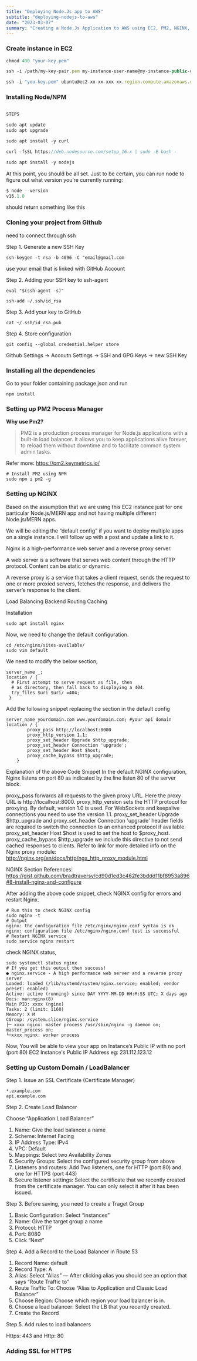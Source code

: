```yaml
---
title: "Deploying Node.Js app to AWS"
subtitle: "deploying-nodejs-to-aws"
date: "2023-03-07"
summary: "Creating a Node.Js Application to AWS using EC2, PM2, NGINX, Load Balancers, and etc."
---
```


### Create instance in EC2

```js
chmod 400 "your-key.pem"

ssh -i /path/my-key-pair.pem my-instance-user-name@my-instance-public-dns-name

ssh -i "you-key.pem" ubuntu@ec2-xx-xx-xxx xx.region.compute.amazonaws.com
```

### Installing Node/NPM

```js

STEPS

sudo apt update
sudo apt upgrade

sudo apt install -y curl

curl -fsSL https://deb.nodesource.com/setup_16.x | sudo -E bash -

sudo apt install -y nodejs
```

At this point, you should be all set. Just to be certain, you can run node to figure out what version you’re currently running:

```js
$ node --version
v16.1.0
```

should return something like this

### Cloning your project from Github

need to connect through ssh

Step 1. Generate a new SSH Key

```
ssh-keygen -t rsa -b 4096 -C "email@gmail.com
```

use your email that is linked with GitHub Account

Step 2. Adding your SSH key to ssh-agent

```
eval "$(ssh-agent -s)"
```

```
ssh-add ~/.ssh/id_rsa
```

Step 3. Add your key to GitHub

```
cat ~/.ssh/id_rsa.pub
```

Step 4. Store configuration

```
git config --global credential.helper store
```

Github
Settings -> Accoutn Settings -> SSH and GPG Keys -> new SSH Key

### Installing all the dependencies

Go to your folder containing package.json and run

```
npm install
```

### Setting up PM2 Process Manager

**Why use Pm2?**

> PM2 is a production process manager for Node.js applications with a built-in load balancer. It allows you to keep applications alive forever, to reload them without downtime and to facilitate common system admin tasks.

Refer more: https://pm2.keymetrics.io/

```
# Install PM2 using NPM
sudo npm i pm2 -g
```

### Setting up NGINX

Based on the assumption that we are using this EC2 instance just for one particular Node.js/MERN app and not having multiple different Node.js/MERN apps.

We will be editing the “default config” if you want to deploy multiple apps on a single instance. I will follow up with a post and update a link to it.

Nginx is a high-performance web server and a reverse proxy server.

A web server is a software that serves web content through the HTTP protocol. Content can be static or dynamic.

A reverse proxy is a service that takes a client request, sends the request to one or more proxied servers, fetches the response, and delivers the server’s response to the client.

Load Balancing
Backend Routing
Caching

Installation

```
sudo apt install nginx
```

Now, we need to change the default configuration.

```
cd /etc/nginx/sites-available/
sudo vim default
```

We need to modify the below section,

```
server_name _;
location / {
  # First attempt to serve request as file, then
  # as directory, then fall back to displaying a 404.
  try_files $uri $uri/ =404;
 }
```

Add the following snippet replacing the section in the default config

```
server_name yourdomain.com www.yourdomain.com; #your api domain
location / {
        proxy_pass http://localhost:8000
        proxy_http_version 1.1;
        proxy_set_header Upgrade $http_upgrade;
        proxy_set_header Connection 'upgrade';
        proxy_set_header Host $host;
        proxy_cache_bypass $http_upgrade;
    }
```

Explanation of the above Code Snippet
In the default NGINX configuration, Nginx listens on port 80 as indicated by the line listen 80 of the server block.

proxy_pass forwards all requests to the given proxy URL. Here the proxy URL is http://localhost:8000.
proxy_http_version sets the HTTP protocol for proxying. By default, version 1.0 is used. For WebSockets and keepalive connections you need to use the version 1.1.
proxy_set_header Upgrade $http_upgrade and proxy_set_header Connection 'upgrade' header fields are required to switch the connection to an enhanced protocol if available.
proxy_set_header Host $host is used to set the host to $proxy_host.
proxy_cache_bypass $http_upgrade we include this directive to not send cached responses to clients.
Refer to link for more detailed info on the Nginx proxy module: http://nginx.org/en/docs/http/ngx_http_proxy_module.html

NGINX Section References: https://gist.github.com/bradtraversy/cd90d1ed3c462fe3bddd11bf8953a896#8-install-nginx-and-configure

After adding the above code snippet, check NGINX config for errors and restart Nginx.

```
# Run this to check NGINX config
sudo nginx -t
# Output
nginx: the configuration file /etc/nginx/nginx.conf syntax is ok
nginx: configuration file /etc/nginx/nginx.conf test is successful
# Restart NGINX service
sudo service nginx restart
```

check NGINX status,

```
sudo systemctl status nginx
# If you get this output then success!
● nginx.service - A high performance web server and a reverse proxy server
Loaded: loaded (/lib/systemd/system/nginx.service; enabled; vendor preset: enabled)
Active: active (running) since DAY YYYY-MM-DD HH:M:SS UTC; X days ago
Docs: man:nginx(8)
Main PID: xxxx (nginx)
Tasks: 2 (limit: 1160)
Memory: X M
CGroup: /system.slice/nginx.service
├─ xxxx nginx: master process /usr/sbin/nginx -g daemon on; master_process on;
└─xxxx nginx: worker process
```

Now, You will be able to view your app on Instance’s Public IP with no port (port 80) EC2 Instance's Public IP Address eg: 231.112.123.12

### Setting up Custom Domain / LoadBalancer

Step 1. Issue an SSL Certificate (Certificate Manager)

```
*.example.com
api.example.com
```

Step 2. Create Load Balancer

Choose “Application Load Balancer”

1. Name: Give the load balancer a name
2. Scheme: Internet Facing
3. IP Address Type: IPv4
4. VPC: Default
5. Mappings: Select two Availability Zones
6. Security Groups: Select the configured security group from above
7. Listeners and routers: Add Two listeners, one for HTTP (port 80) and one for HTTPS (port 443)
8. Secure listener settings: Select the certificate that we recently created from the certificate manager. You can only select it after it has been issued.

Step 3. Before saving, you need to create a Traget Group

1. Basic Configuration: Select “instances”
2. Name: Give the target group a name
3. Protocol: HTTP
4. Port: 8080
5. Click “Next”

Step 4. Add a Record to the Load Balancer in Route 53

1. Record Name: default
2. Record Type: A
3. Alias: Select “Alias” — After clicking alias you should see an option that says “Route Traffic to”
4. Route Traffic To: Choose “Alias to Application and Classic Load Balancer”
5. Choose Region: Choose which region your load balancer is in.
6. Choose a load balancer: Select the LB that you recently created.
7. Create the Record

Step 5. Add rules to load balancers

Https: 443 and Http: 80

### Adding SSL for HTTPS
